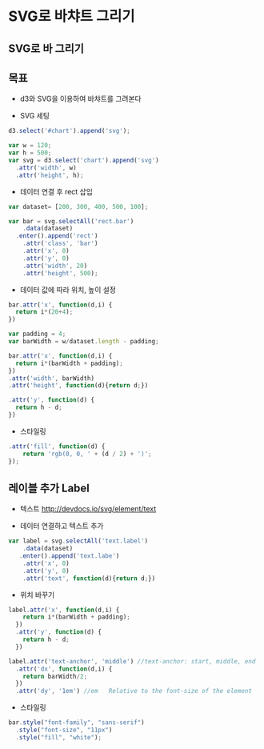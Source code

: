 SVG로 바챠트 그리기
===

SVG로 바 그리기
---

목표
---
- d3와 SVG을 이용하여 바챠트를 그려본다


- SVG 세팅

```javascript
d3.select('#chart').append('svg');
```

```javascript
var w = 120;
var h = 500;
var svg = d3.select('chart').append('svg')
  .attr('width', w)
  .attr('height', h);

```

- 데이터 연결 후 rect 삽입

```javascript
var dataset= [200, 300, 400, 500, 100];

var bar = svg.selectAll('rect.bar')
    .data(dataset)
  .enter().append('rect')
    .attr('class', 'bar')
    .attr('x', 0)
    .attr('y', 0)
    .attr('width', 20)
    .attr('height', 500);
```

- 데이터 값에 따라 위치, 높이 설정

```javascript
bar.attr('x', function(d,i) {
  return i*(20+4);
})
```

```javascript
var padding = 4;
var barWidth = w/dataset.length - padding;

bar.attr('x', function(d,i) {
  return i*(barWidth + padding);
})
.attr('width', barWidth)
.attr('height', function(d){return d;})
```

```javascript
.attr('y', function(d) {
  return h - d;
})
```

- 스타일링

```javascript
.attr('fill', function(d) {
    return 'rgb(0, 0, ' + (d / 2) + ')';
});

```

레이블 추가 Label
---
- 텍스트 http://devdocs.io/svg/element/text

- 데이터 연결하고 텍스트 추가
```javascript
var label = svg.selectAll('text.label')
    .data(dataset)
   .enter().append('text.labe')
    .attr('x', 0)
    .attr('y', 0)
    .attr('text', function(d){return d;})
```


- 위치 바꾸기
```javascript
label.attr('x', function(d,i) {
    return i*(barWidth + padding);
  })
  .attr('y', function(d) {
    return h - d;
  })
```

```javascript
label.attr('text-anchor', 'middle') //text-anchor: start, middle, end
  .attr('dx', function(d,i) {
    return barWidth/2;
  })
  .attr('dy', '1em') //em	Relative to the font-size of the element
```


- 스타일링
```javascript
bar.style("font-family", "sans-serif")
  .style("font-size", "11px")
  .style("fill", "white");
```
